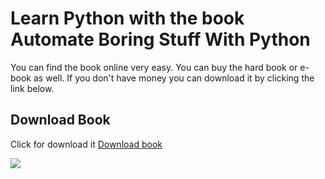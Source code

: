 # Learn Python with the book Automate Boring Stuff With Python
You can find the book online very easy. You can buy the hard book or e-book as well. If you don't have money you can download it by clicking the link below.

## Download Book
Click for download it
[Download book](https://1.droppdf.com/files/5iHzx/automate-the-boring-stuff-with-python-2015-.pdf)

![](https://encrypted-tbn0.gstatic.com/images?q=tbn%3AANd9GcT4dvHiINkoI05ykwh5oz77A1_6zgXqxnH-hY_8W9zdook5gMm6&usqp=CAU)
